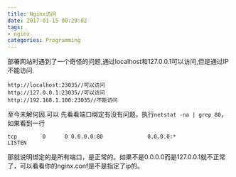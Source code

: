 ```yaml
---
title: Nginx访问
date: 2017-01-15 00:29:02
tags:
- nginx
categories: Programming
---
```



部署网站时遇到了一个奇怪的问题,通过localhost和127.0.0.1可以访问,但是通过IP不能访问.

```
http://localhost:23035//可以访问
http://127.0.0.1:23035//可以访问
http://192.168.1.100:23035//不能访问
```

<!-- more -->

至今未解何因.可以   先看看端口绑定有没有问题，执行`netstat -na | grep 80`，如果看到一行

```
tcp        0      0 0.0.0.0:80              0.0.0.0:*               LISTEN
```

那就说明绑定的是所有端口，是正常的。如果不是0.0.0.0而是127.0.0.1就不正常了，可以看看你的nginx.conf是不是指定了ip的。

